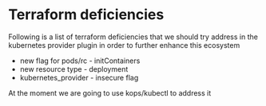 # Terraform deficiencies

Following is a list of terraform deficiencies that we should try address in the kubernetes provider plugin in order to further enhance this ecosystem

* new flag for pods/rc - initContainers
* new resource type - deployment
* kubernetes_provider - insecure flag

At the moment we are going to use kops/kubectl to address it